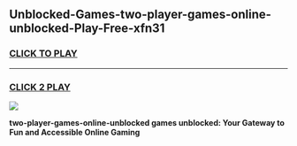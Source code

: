 
## Unblocked-Games-two-player-games-online-unblocked-Play-Free-xfn31
<h3>
<a href="https://premium76.site?title=two-player-games-online-unblocked&ref=15A">CLICK TO PLAY</a></h3>
<hr>

<h3>
<a href="https://premium76.site?title=two-player-games-online-unblocked&ref=15A">CLICK 2 PLAY</a>
  
</h3>

<a href="https://premium76.site?title=two-player-games-online-unblocked&ref=15A"><img src="https://clearcache.store/games.png"></a>


**two-player-games-online-unblocked games unblocked: Your Gateway to Fun and Accessible Online Gaming**
